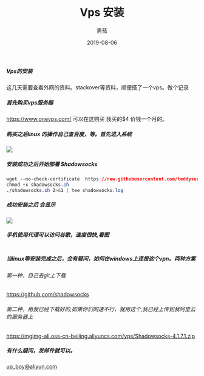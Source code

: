 ﻿---
layout: post
title: 'Vps 安装'
date: 2019-08-06
author: 男孩
tags: vps
---
##### Vps的安装
这几天需要查看外网的资料。stackover等资料，顺便搭了一个vps。做个记录
##### 首先购买vps服务器
https://www.onevps.com/ 可以在这购买 我买的$4 价钱一个月的。
##### 购买之后linux 的操作自己查百度，等。首先进入系统
![](https://mgimg-ali.oss-cn-beijing.aliyuncs.com/vps/9580eb59f442b2ec79de41d914576c4.png)
##### 安装成功之后开始部署  Shadowsocks
```css
wget --no-check-certificate  https://raw.githubusercontent.com/teddysun/shadowsocks_install/master/shadowsocks.sh
chmod +x shadowsocks.sh
./shadowsocks.sh 2>&1 | tee shadowsocks.log
```
##### 成功安装之后 会显示
![](https://mgimg-ali.oss-cn-beijing.aliyuncs.com/vps/5340981f45b28734ccd9c2253943167.png)
##### 手机使用代理可以访问谷歌，速度很快,看图
![]()
##### 当linux等安装完成之后，会有疑问，如何在windows上连接这个vpn。两种方案
###### 第一种，自己去git上下载
https://github.com/shadowsocks
###### 第二种，用我已经下载好的,如果你们网速不行，就用这个,我已经上传到我阿里云的服务器上
https://mgimg-ali.oss-cn-beijing.aliyuncs.com/vps/Shadowsocks-4.1.7.1.zip
##### 有什么疑问，发邮件就可以。
up_boy@aliyun.com

